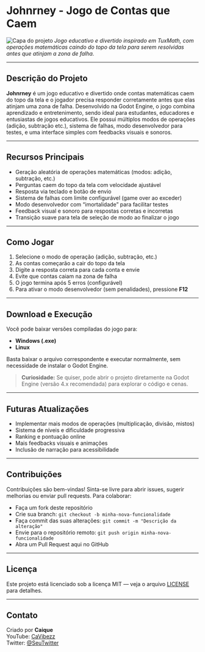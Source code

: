 # Johnrney - Jogo de Contas que Caem

![Capa do projeto](assets/banner.png)
*Jogo educativo e divertido inspirado em TuxMath, com operações matemáticas caindo do topo da tela para serem resolvidas antes que atinjam a zona de falha.*

---

## Descrição do Projeto

**Johnrney** é um jogo educativo e divertido onde contas matemáticas caem do topo da tela e o jogador precisa responder corretamente antes que elas atinjam uma zona de falha. Desenvolvido na Godot Engine, o jogo combina aprendizado e entretenimento, sendo ideal para estudantes, educadores e entusiastas de jogos educativos. Ele possui múltiplos modos de operações (adição, subtração etc.), sistema de falhas, modo desenvolvedor para testes, e uma interface simples com feedbacks visuais e sonoros.

---

## Recursos Principais

- Geração aleatória de operações matemáticas (modos: adição, subtração, etc.)  
- Perguntas caem do topo da tela com velocidade ajustável  
- Resposta via teclado e botão de envio  
- Sistema de falhas com limite configurável (game over ao exceder)  
- Modo desenvolvedor com “imortalidade” para facilitar testes  
- Feedback visual e sonoro para respostas corretas e incorretas  
- Transição suave para tela de seleção de modo ao finalizar o jogo  

---

## Como Jogar

1. Selecione o modo de operação (adição, subtração, etc.)  
2. As contas começarão a cair do topo da tela  
3. Digite a resposta correta para cada conta e envie  
4. Evite que contas caiam na zona de falha  
5. O jogo termina após 5 erros (configurável)  
6. Para ativar o modo desenvolvedor (sem penalidades), pressione **F12**

---

## Download e Execução

Você pode baixar versões compiladas do jogo para:

- **Windows (.exe)**  
- **Linux**

Basta baixar o arquivo correspondente e executar normalmente, sem necessidade de instalar o Godot Engine.

> **Curiosidade:** Se quiser, pode abrir o projeto diretamente na Godot Engine (versão 4.x recomendada) para explorar o código e cenas.


---

## Futuras Atualizações

- Implementar mais modos de operações (multiplicação, divisão, mistos)  
- Sistema de níveis e dificuldade progressiva  
- Ranking e pontuação online  
- Mais feedbacks visuais e animações  
- Inclusão de narração para acessibilidade

---

## Contribuições

Contribuições são bem-vindas! Sinta-se livre para abrir issues, sugerir melhorias ou enviar pull requests. Para colaborar:  

- Faça um fork deste repositório  
- Crie sua branch: `git checkout -b minha-nova-funcionalidade`  
- Faça commit das suas alterações: `git commit -m "Descrição da alteração"`  
- Envie para o repositório remoto: `git push origin minha-nova-funcionalidade`  
- Abra um Pull Request aqui no GitHub  

---

## Licença

Este projeto está licenciado sob a licença MIT — veja o arquivo [LICENSE](LICENSE) para detalhes.

---

## Contato

Criado por **Caique**  
YouTube: [CaVibezz](https://www.youtube.com/@CaVibezz)  
Twitter: [@SeuTwitter](https://twitter.com/seutwitter)


